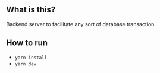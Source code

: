 

## What is this?

Backend server to facilitate any sort of database transaction


## How to run

- `yarn install`
- `yarn dev`


